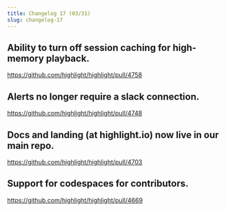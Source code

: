 ```yaml
---
title: Changelog 17 (03/31)
slug: changelog-17
---
```


## Ability to turn off session caching for high-memory playback.

https://github.com/highlight/highlight/pull/4758

## Alerts no longer require a slack connection.
https://github.com/highlight/highlight/pull/4748


## Docs and landing (at highlight.io) now live in our main repo.
https://github.com/highlight/highlight/pull/4703

## Support for codespaces for contributors.
https://github.com/highlight/highlight/pull/4669
